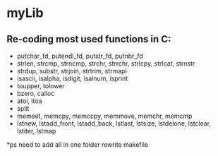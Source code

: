 # myLib

## Re-coding most used functions in C:
 
* putchar_fd, putendl_fd, putstr_fd, putnbr_fd
* strlen, strcmp, strncmp, strchr, strrchr, strlcpy, strlcat, strnstr
* strdup, substr, strjoin, strtrim, strmapi
* isascii, isalpha, isdigit, isalnum, isprint
* toupper, tolower
* bzero, calloc
* atoi, itoa
* split
* memset, memcpy, memccpy, memmove, memchr, memcmp
* lstnew, lstadd_front, lstadd_back, lstlast, lstsize, lstdelone, lstclear, lstiter, lstmap

*ps need to add all in one folder rewrite makefile
